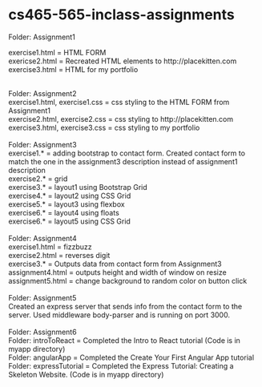 # cs465-565-inclass-assignments

Folder: Assignment1<br />
<p>
  exercise1.html = HTML FORM<br />
  exericse2.html = Recreated HTML elements to http://placekitten.com<br />
  exercise3.html = HTML for my portfolio<br /></p>
<br />
Folder: Assignment2<br />
  exercise1.html, exercise1.css = css styling to the HTML FORM from Assignment1<br />
  exercise2.html, exercise2.css = css styling to http://placekitten.com<br />
  exercise3.html, exercise3.css = css styling to my portfolio<br />
<br />
Folder: Assignment3<br />
  exercise1.* = adding bootstrap to contact form.  Created contact form to match the one in the assignment3 description       instead of assignment1 description<br />
  exercise2.* = grid<br />
  exercise3.* = layout1 using Bootstrap Grid<br />
  exercise4.* = layout2 using CSS Grid<br />
  exercise5.* = layout3 using flexbox<br />
  exercise6.* = layout4 using floats<br />
  exercise6.* = layout5 using CSS Grid<br />
<br />
Folder: Assignment4<br />
  exercise1.html = fizzbuzz<br />
  exercise2.html = reverses digit<br />
  exercise3.* = Outputs data from contact form from Assignment3<br />
  assignment4.html = outputs height and width of window on resize<br />
  assignment5.html = change background to random color on button click<br />
<br />
Folder: Assignment5<br />
  Created an express server that sends info from the contact form to the server.  Used middleware body-parser and is running on port 3000.<br />
<br />
Folder: Assignment6<br />
  Folder: introToReact = Completed the Intro to React tutorial (Code is in myapp directory)<br />
  Folder: angularApp = Completed the Create Your First Angular App tutorial<br />
  Folder: expressTutorial = Completed the Express Tutorial: Creating a Skeleton Website.  (Code is in myapp directory)<br />
